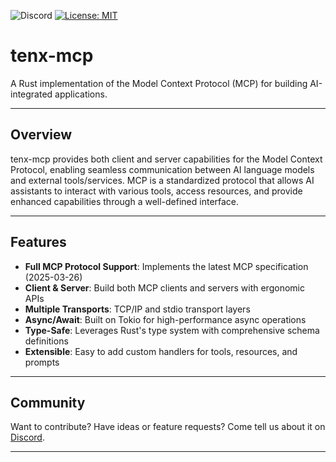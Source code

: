 ![Discord](https://img.shields.io/discord/1381424110831145070?style=flat-square&logo=rust&link=https%3A%2F%2Fdiscord.gg%2FfHmRmuBDxF)
[![License: MIT](https://img.shields.io/badge/License-MIT-yellow.svg)](https://opensource.org/licenses/MIT)

# tenx-mcp

A Rust implementation of the Model Context Protocol (MCP) for building AI-integrated applications.

---

## Overview

tenx-mcp provides both client and server capabilities for the Model Context
Protocol, enabling seamless communication between AI language models and
external tools/services. MCP is a standardized protocol that allows AI
assistants to interact with various tools, access resources, and provide
enhanced capabilities through a well-defined interface.

---

## Features

- **Full MCP Protocol Support**: Implements the latest MCP specification (2025-03-26)
- **Client & Server**: Build both MCP clients and servers with ergonomic APIs
- **Multiple Transports**: TCP/IP and stdio transport layers
- **Async/Await**: Built on Tokio for high-performance async operations
- **Type-Safe**: Leverages Rust's type system with comprehensive schema definitions
- **Extensible**: Easy to add custom handlers for tools, resources, and prompts

---

## Community

Want to contribute? Have ideas or feature requests? Come tell us about it on
[Discord](https://discord.gg/fHmRmuBDxF). 


---

